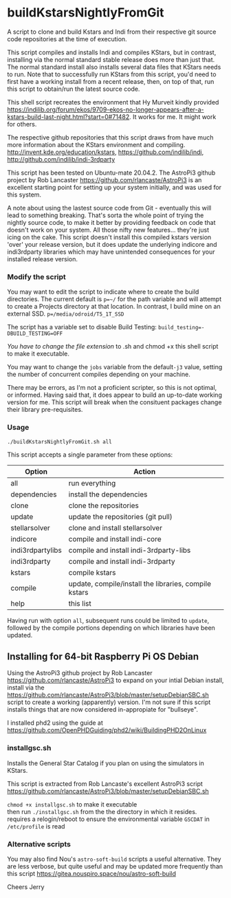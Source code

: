 # buildKstarsNightlyFromGit
A script to clone and build Kstars and Indi from their respective git source code repositories at the time of execution. 

This script compiles and installs Indi and compiles KStars, but in contrast, installing via the normal standard stable release does more than just that. The normal standard install also installs several data files that KStars needs to run. Note that to successfully run KStars from this script, you'd need to first have a working install from a recent release, then, on top of that, run this script to obtain/run the latest source code.

This shell script recreates the environment that Hy Murveit kindly provided https://indilib.org/forum/ekos/9709-ekos-no-longer-appears-after-a-kstars-build-last-night.html?start=0#71482. It works for me. It might work for others.

The respective github repositories that this script draws from have much more information about the KStars environment and compiling.
http://invent.kde.org/education/kstars, https://github.com/indilib/indi, http://github.com/indilib/indi-3rdparty

This script has been tested on Ubuntu-mate 20.04.2. The AstroPi3 github project by Rob Lancaster https://github.com/rlancaste/AstroPi3 is an excellent starting point for setting up your system initially, and was used for this system.

A note about using the lastest source code from Git - eventually this will lead to something breaking. That's sorta the whole point of trying the nightly source code, to make it better by providing feedback on code that doesn't work on your system. All those nifty new features... they're just icing on the cake. This script doesn't install this compiled kstars version 'over' your release version, but it does update the underlying indicore and indi3rdparty libraries which may have unintended consequences for your installed release version.

### Modify the script

You may want to edit the script to indicate where to create the build directories. The current default is `p=~/` for the path variable and will attempt to create a Projects directory at that location. In contrast, I build mine on an external SSD. `p=/media/odroid/T5_1T_SSD`

The script has a variable set to disable Build Testing: `build_testing=-DBUILD_TESTING=OFF`

*You have to change the file extension* to .sh and chmod +x this shell script to make it executable.

You may want to change the `jobs` variable from the default`-j3` value, setting the number of concurrent compiles depending on your machine.

There may be errors, as I'm not a proficient scripter, so this is not optimal, or informed. Having said that, it does appear to build an up-to-date working version for me. This script will break when the consituent packages change their library pre-requisites.

### Usage

````
./buildKstarsNightlyFromGit.sh all
````
This script accepts a single parameter from these options:

Option| Action
------|---------------------------
all| run everything
dependencies| install the dependencies
clone| clone the repositories
update| update the repositories \(git pull\)
stellarsolver| clone and install stellarsolver
indicore| compile and install indi-core
indi3rdpartylibs| compile and install indi-3rdparty-libs
indi3rdparty| compile and install indi-3rdparty
kstars| compile kstars
compile| update, compile/install the libraries, compile kstars
help| this list

Having run with option `all`, subsequent runs could be limited to `update`, followed by the compile portions depending on which libraries have been updated.

## Installing for 64-bit Raspberry Pi OS  Debian

Using the AstroPi3 github project by Rob Lancaster https://github.com/rlancaste/AstroPi3 to expand on your intial Debian install, install via the  https://github.com/rlancaste/AstroPi3/blob/master/setupDebianSBC.sh script to create a working (apparently) version. I'm not sure if this script installs things that are now considered in-appropiate for "bullseye".

I installed phd2 using the guide at https://github.com/OpenPHDGuiding/phd2/wiki/BuildingPHD2OnLinux


### installgsc.sh

Installs the General Star Catalog if you plan on using the simulators in KStars.

This script is extracted from Rob Lancaste's excellent AstroPi3 script https://github.com/rlancaste/AstroPi3/blob/master/setupDebianSBC.sh
      
   `chmod +x installgsc.sh`     to make it executable<br>
   then run  `./installgsc.sh`   from the the directory in which it resides.<br>
   requires a relogin/reboot to ensure the environmental variable `GSCDAT` in `/etc/profile` is read<br>
   
### Alternative scripts

You may also find Nou's `astro-soft-build` scripts a useful alternative. They are less verbose, but quite useful and may be updated more frequently than this script https://gitea.nouspiro.space/nou/astro-soft-build
   
Cheers 
 Jerry
 
